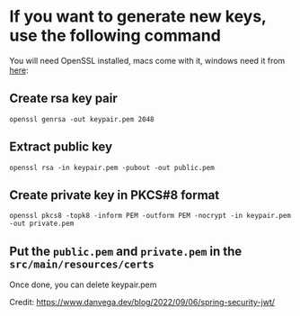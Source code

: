 # If you want to generate new keys, use the following command

You will need OpenSSL installed, macs come with it, windows need it
from [here](https://slproweb.com/products/Win32OpenSSL.html):

## Create rsa key pair

	openssl genrsa -out keypair.pem 2048

## Extract public key

	openssl rsa -in keypair.pem -pubout -out public.pem

## Create private key in PKCS#8 format

	openssl pkcs8 -topk8 -inform PEM -outform PEM -nocrypt -in keypair.pem -out private.pem

## Put the `public.pem` and `private.pem` in the `src/main/resources/certs`

Once done, you can delete keypair.pem

Credit: https://www.danvega.dev/blog/2022/09/06/spring-security-jwt/